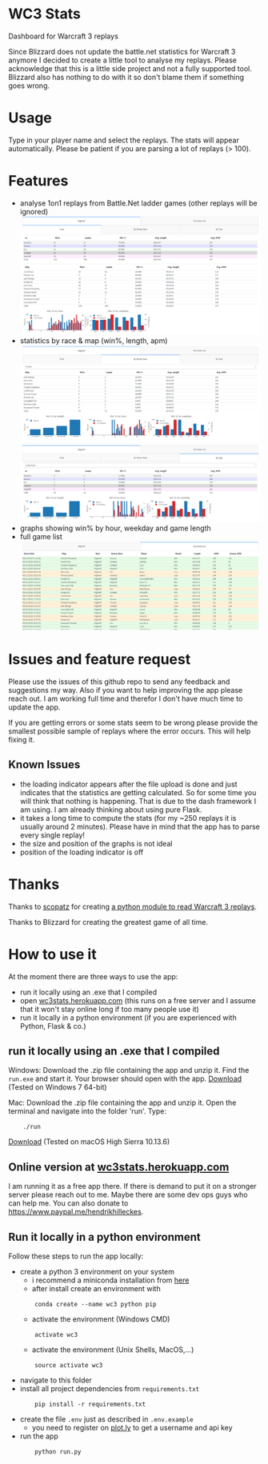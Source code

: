 # WC3 Stats
Dashboard for Warcraft 3 replays

Since Blizzard does not update the battle.net statistics for Warcraft 3 anymore I decided to create a little tool to analyse my replays. Please acknowledge that this is a little side project and not a fully supported tool. Blizzard also has nothing to do with it so don't blame them if something goes wrong.

# Usage
Type in your player name and select the replays. The stats will appear automatically. Please be patient if you are parsing a lot of replays (> 100).

# Features
- analyse 1on1 replays from Battle.Net ladder games (other replays will be ignored)
![Overall stats by race](/screenshots/20180914_Total.png?raw=true)
- statistics by race & map (win%, length, apm)
![Stats by enemy race](/screenshots/20180914_EnemyRace.png?raw=true)
![Stats by map](/screenshots/20180914_Map.png?raw=true)
- graphs showing win% by hour, weekday and game length
- full game list
![Full Game List](/screenshots/20180914_List.png?raw=true)

# Issues and feature request
Please use the issues of this github repo to send any feedback and suggestions my way. Also if you want to help improving the app please reach out. I am working full time and therefor I don't have much time to update the app.

If you are getting errors or some stats seem to be wrong please provide the smallest possible sample of replays where the error occurs. This will help fixing it.

## Known Issues
- the loading indicator appears after the file upload is done and just indicates that the statistics are getting calculated. So for some time you will think that nothing is happening. That is due to the dash framework I am using. I am already thinking about using pure Flask.
- it takes a long time to compute the stats (for my ~250 replays it is usually around 2 minutes). Please have in mind that the app has to parse every single replay!
- the size and position of the graphs is not ideal
- position of the loading indicator is off

# Thanks
Thanks to [scopatz](https://github.com/scopatz) for creating [a python module to read Warcraft 3 replays](https://github.com/scopatz/w3g).

Thanks to Blizzard for creating the greatest game of all time.

# How to use it
At the moment there are three ways to use the app:
- run it locally using an .exe that I compiled
- open [wc3stats.herokuapp.com](https://wc3stats.herokuapp.com/) (this runs on a free server and I assume that it won't stay online long if too many people use it)
- run it locally in a python environment (if you are experienced with Python, Flask & co.)

## run it locally using an .exe that I compiled
Windows:
Download the .zip file containing the app and unzip it. Find the `run.exe` and start it. Your browser should open with the app.
[Download](run-windows.zip?raw=true) (Tested on Windows 7 64-bit)

Mac: 
Download the .zip file containing the app and unzip it. Open the terminal and navigate into the folder 'run'. Type:
```shell
    ./run
```
[Download](run-mac.zip?raw=true) (Tested on macOS High Sierra 10.13.6)

## Online version at [wc3stats.herokuapp.com](https://wc3stats.herokuapp.com/)
I am running it as a free app there. If there is demand to put it on a stronger server please reach out to me. Maybe there are some dev ops guys who can help me. You can also donate to https://www.paypal.me/hendrikhilleckes. 

## Run it locally in a python environment
Follow these steps to run the app locally:
- create a python 3 environment on your system
    - i recommend a miniconda installation from [here](https://conda.io/miniconda.html)
    - after install create an environment with 
    ```shell
        conda create --name wc3 python pip
    ```
    - activate the environment (Windows CMD)
    ```shell
        activate wc3
    ```
    - activate the environment (Unix Shells, MacOS,...)
    ```shell
        source activate wc3
    ```
- navigate to this folder
- install all project dependencies from `requirements.txt`
    ```shell
        pip install -r requirements.txt
    ```
- create the file `.env` just as described in `.env.example`
    - you need to register on [plot.ly](https://plot.ly) to get a username and api key
- run the app
    ```shell
        python run.py
    ```